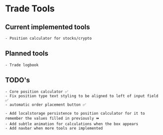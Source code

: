 # Trade Tools

## Current implemented tools

    - Position calculator for stocks/crypto

## Planned tools

    - Trade logbook

## TODO's

    - Core position calculator ✅
    - Fix position type text styling to be aligned to left of input field ✅
    - automatic order placement button ✅
  
    - Add localstorage persistence to position calculator for it to remember the values filled in previously ⏩
    - Add subtle animation for calculations when the box appears
    - Add navbar when more tools are implemented